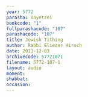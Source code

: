 ```yaml
---
year: 5772
parasha: Vayetzei
bookcode: "1"
fullparashacode: "107"
parashacode: "107"
title: Jewish Tithing
author: Rabbi Eliezer Hirsch
date: 2011-12-03
archivecode: 57721071
filename: 5772-107-1
layout: audio
moment: 
shabbat: 
occasion: 
---
```

